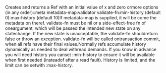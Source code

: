 Creates and returns a Ref with an initial value of x and zero ormore options (in any order)::meta metadata-map:validator validate-fn:min-history (default 0):max-history (default 10)If metadata-map is supplied, it will be come the metadata on theref. validate-fn must be nil or a side-effect-free fn of oneargument, which will be passed the intended new state on any statechange. If the new state is unacceptable, the validate-fn shouldreturn false or throw an exception. validate-fn will be called ontransaction commit, when all refs have their final values.Normally refs accumulate history dynamically as needed to deal withread demands. If you know in advance you will need history you canset :min-history to ensure it will be available when first needed (insteadof after a read fault). History is limited, and the limit can be setwith :max-history.